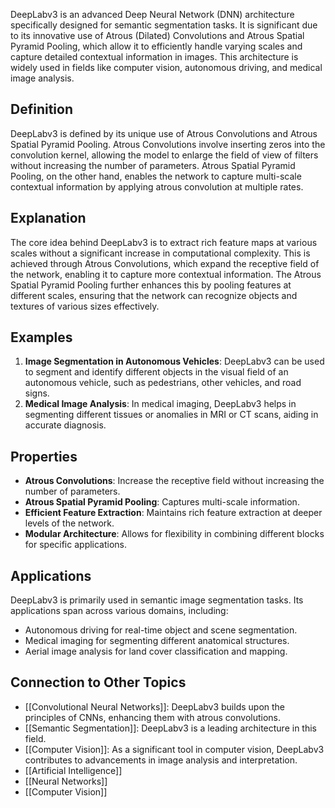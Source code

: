 DeepLabv3 is an advanced Deep Neural Network (DNN) architecture specifically designed for semantic segmentation tasks. It is significant due to its innovative use of Atrous (Dilated) Convolutions and Atrous Spatial Pyramid Pooling, which allow it to efficiently handle varying scales and capture detailed contextual information in images. This architecture is widely used in fields like computer vision, autonomous driving, and medical image analysis.

## Definition

DeepLabv3 is defined by its unique use of Atrous Convolutions and Atrous Spatial Pyramid Pooling. Atrous Convolutions involve inserting zeros into the convolution kernel, allowing the model to enlarge the field of view of filters without increasing the number of parameters. Atrous Spatial Pyramid Pooling, on the other hand, enables the network to capture multi-scale contextual information by applying atrous convolution at multiple rates.

## Explanation

The core idea behind DeepLabv3 is to extract rich feature maps at various scales without a significant increase in computational complexity. This is achieved through Atrous Convolutions, which expand the receptive field of the network, enabling it to capture more contextual information. The Atrous Spatial Pyramid Pooling further enhances this by pooling features at different scales, ensuring that the network can recognize objects and textures of various sizes effectively.

## Examples

1. **Image Segmentation in Autonomous Vehicles**: DeepLabv3 can be used to segment and identify different objects in the visual field of an autonomous vehicle, such as pedestrians, other vehicles, and road signs.
2. **Medical Image Analysis**: In medical imaging, DeepLabv3 helps in segmenting different tissues or anomalies in MRI or CT scans, aiding in accurate diagnosis.

## Properties

- **Atrous Convolutions**: Increase the receptive field without increasing the number of parameters.
- **Atrous Spatial Pyramid Pooling**: Captures multi-scale information.
- **Efficient Feature Extraction**: Maintains rich feature extraction at deeper levels of the network.
- **Modular Architecture**: Allows for flexibility in combining different blocks for specific applications.

## Applications

DeepLabv3 is primarily used in semantic image segmentation tasks. Its applications span across various domains, including:

- Autonomous driving for real-time object and scene segmentation.
- Medical imaging for segmenting different anatomical structures.
- Aerial image analysis for land cover classification and mapping.

## Connection to Other Topics

- [[Convolutional Neural Networks]]: DeepLabv3 builds upon the principles of CNNs, enhancing them with atrous convolutions.
- [[Semantic Segmentation]]: DeepLabv3 is a leading architecture in this field.
- [[Computer Vision]]: As a significant tool in computer vision, DeepLabv3 contributes to advancements in image analysis and interpretation.
-  [[Artificial Intelligence]]
- [[Neural Networks]]
- [[Computer Vision]]